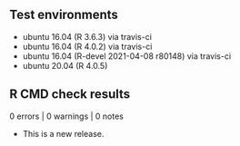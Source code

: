 ## Test environments
* ubuntu 16.04 (R 3.6.3) via travis-ci
* ubuntu 16.04 (R 4.0.2) via travis-ci
* ubuntu 16.04 (R-devel 2021-04-08 r80148) via travis-ci
* ubuntu 20.04 (R 4.0.5)

## R CMD check results

0 errors | 0 warnings | 0 notes

* This is a new release.
